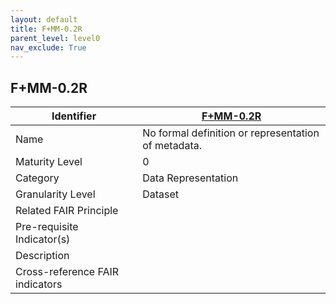 ```yaml
---
layout: default
title: F+MM-0.2R
parent_level: level0
nav_exclude: True
---
```


## F+MM-0.2R

| Identifier | [F+MM-0.2R](https://github.com/FAIRplus/Data-Maturity/blob/indicator-definitions/docs/_indicators/1.%20F%2BMM-0.2R.md) |
| --------- | ----------|
| Name | No formal definition or representation of metadata. |
| Maturity Level | 0 |
| Category | Data Representation |
| Granularity Level | Dataset |
| Related FAIR Principle |  |
| Pre-requisite Indicator(s) |  |
| Description | |
| Cross-reference FAIR indicators |  |
